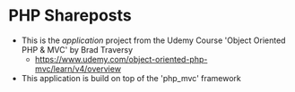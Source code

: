 # PHP Shareposts

* This is the  *application* project from the Udemy Course 'Object Oriented PHP & MVC' by Brad Traversy
    * https://www.udemy.com/object-oriented-php-mvc/learn/v4/overview
* This application is build on top of the 'php_mvc' framework
